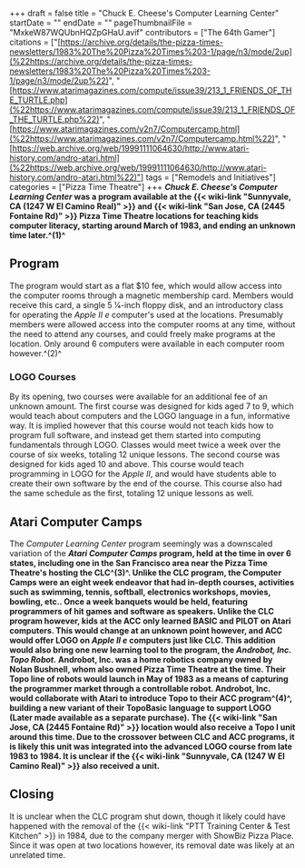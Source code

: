 +++
draft = false
title = "Chuck E. Cheese's Computer Learning Center"
startDate = ""
endDate = ""
pageThumbnailFile = "MxkeW87WQUbnHQZpGHaU.avif"
contributors = ["The 64th Gamer"]
citations = ["[https://archive.org/details/the-pizza-times-newsletters/1983%20The%20Pizza%20Times%203-1/page/n3/mode/2up](%22https://archive.org/details/the-pizza-times-newsletters/1983%20The%20Pizza%20Times%203-1/page/n3/mode/2up%22)", "[https://www.atarimagazines.com/compute/issue39/213_1_FRIENDS_OF_THE_TURTLE.php](%22https://www.atarimagazines.com/compute/issue39/213_1_FRIENDS_OF_THE_TURTLE.php%22)", "[https://www.atarimagazines.com/v2n7/Computercamp.html](%22https://www.atarimagazines.com/v2n7/Computercamp.html%22)", "[https://web.archive.org/web/19991111064630/http://www.atari-history.com/andro-atari.html](%22https://web.archive.org/web/19991111064630/http://www.atari-history.com/andro-atari.html%22)"]
tags = ["Remodels and Initiatives"]
categories = ["Pizza Time Theatre"]
+++
***Chuck E. Cheese's Computer Learning Center* was a program available at the {{< wiki-link "Sunnyvale, CA (1247 W El Camino Real)" >}} and {{< wiki-link "San Jose, CA (2445 Fontaine Rd)" >}} Pizza Time Theatre locations for teaching kids computer literacy, starting around March of 1983, and ending an unknown time later.^(1)^**

## Program

The program would start as a flat $10 fee, which would allow access into the computer rooms through a magnetic membership card. Members would receive this card, a single 5 1⁄4-inch floppy disk, and an introductory class for operating the *Apple II e* computer's used at the locations. Presumably members were allowed access into the computer rooms at any time, without the need to attend any courses, and could freely make programs at the location. Only around 6 computers were available in each computer room however.^(2)^

### LOGO Courses

By its opening, two courses were available for an additional fee of an unknown amount. The first course was designed for kids aged 7 to 9, which would teach about computers and the LOGO language in a fun, informative way. It is implied however that this course would not teach kids how to program full software, and instead get them started into computing fundamentals through LOGO. Classes would meet twice a week over the course of six weeks, totaling 12 unique lessons.
The second course was designed for kids aged 10 and above. This course would teach programming in LOGO for the *Apple II*, and would have students able to create their own software by the end of the course. This course also had the same schedule as the first, totaling 12 unique lessons as well.

## Atari Computer Camps

The *Computer Learning Center* program seemingly was a downscaled variation of the ***Atari Computer Camps* program, held at the time in over 6 states, including one in the San Francisco area near the Pizza Time Theatre's hosting the CLC^(3)^. Unlike the CLC program, the Computer Camps were an eight week endeavor that had in-depth courses, activities such as swimming, tennis, softball, electronics workshops, movies, bowling, etc.. Once a week banquets would be held, featuring programmers of hit games and software as speakers.
Unlike the CLC program however, kids at the ACC only learned BASIC and PILOT on Atari computers. This would change at an unknown point however, and ACC would offer LOGO on *Apple II e* computers just like CLC. This addition would also bring one new learning tool to the program, the ***Androbot, Inc. Topo Robot.*
Androbot, Inc. was a home robotics company owned by Nolan Bushnell, whom also owned Pizza Time Theatre at the time. Their Topo line of robots would launch in May of 1983 as a means of capturing the programmer market through a controllable robot. Androbot, Inc. would collaborate with Atari to introduce Topo to their ACC program^(4)^, building a new variant of their TopoBasic language to support LOGO (Later made available as a separate purchase).
The {{< wiki-link "San Jose, CA (2445 Fontaine Rd)" >}} location would also receive a Topo I unit around this time. Due to the crossover between CLC and ACC programs, it is likely this unit was integrated into the advanced LOGO course from late 1983 to 1984. It is unclear if the {{< wiki-link "Sunnyvale, CA (1247 W El Camino Real)" >}} also received a unit.****

## Closing

It is unclear when the CLC program shut down, though it likely could have happened with the removal of the {{< wiki-link "PTT Training Center & Test Kitchen" >}} in 1984, due to the company merger with ShowBiz Pizza Place. Since it was open at two locations however, its removal date was likely at an unrelated time.
